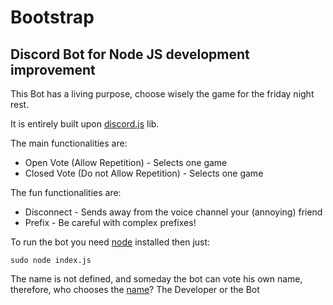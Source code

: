 # Bootstrap

## Discord Bot for Node JS development improvement

This Bot has a living purpose, choose wisely the game for the friday night rest.

It is entirely built upon [discord.js](https://discord.js.org/#/) lib.

The main functionalities are:
- Open Vote (Allow Repetition) - Selects one game
- Closed Vote (Do not Allow Repetition) - Selects one game

The fun functionalities are:
- Disconnect - Sends away from the voice channel your (annoying) friend
- Prefix - Be careful with complex prefixes!

To run the bot you need [node](https://nodejs.org/en/download/) installed then just:

`sudo node index.js`

The name is not defined, and someday the bot can vote his own name, therefore, who chooses the [name](https://en.wikipedia.org/wiki/Causal_loop)? The Developer or the Bot 